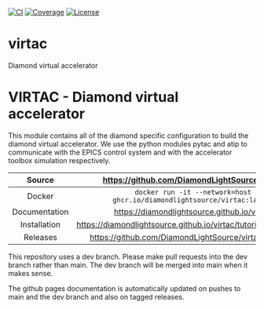 [![CI](https://github.com/DiamondLightSource/virtac/actions/workflows/ci.yml/badge.svg)](https://github.com/DiamondLightSource/virtac/actions/workflows/ci.yml)
[![Coverage](https://codecov.io/gh/DiamondLightSource/virtac/branch/main/graph/badge.svg)](https://codecov.io/gh/DiamondLightSource/virtac)
[![License](https://img.shields.io/badge/License-Apache%202.0-blue.svg)](https://www.apache.org/licenses/LICENSE-2.0)

# virtac

Diamond virtual accelerator

# VIRTAC - Diamond virtual accelerator
This module contains all of the diamond specific configuration to build the diamond virtual accelerator. We use the python modules pytac and atip to communicate with the EPICS control system and with the accelerator toolbox simulation respectively.

Source          | <https://github.com/DiamondLightSource/virtac>
:---:           | :---:
Docker          | `docker run -it --network=host ghcr.io/diamondlightsource/virtac:latest`
Documentation   | <https://diamondlightsource.github.io/virtac>
Installation    | <https://diamondlightsource.github.io/virtac/tutorials/installation>
Releases        | <https://github.com/DiamondLightSource/virtac/releases>

<!-- README only content. Anything below this line won't be included in index.md -->

This repository uses a dev branch. Please make pull requests into the dev branch rather than main. The dev branch will be merged into main when it makes sense.

The github pages documentation is automatically updated on pushes to main and the dev branch and also on tagged releases.
